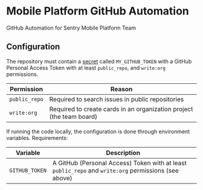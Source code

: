 # Mobile Platform GitHub Automation
GitHub Automation for Sentry Mobile Platform Team

## Configuration

The repository must contain a
[secret](https://docs.github.com/en/actions/reference/encrypted-secrets) called
`MY_GITHUB_TOKEN` with a GitHub Personal Access Token with at least
`public_repo`, and `write:org` permissions.

| Permission | Reason |
| ---------- | ------ |
| `public_repo` | Required to search issues in public repositories |
| `write:org` | Required to create cards in an organization project (the team board) |

If running the code locally, the configuration is done through environment
variables. Requirements:

| Variable       | Description |
| -------------- | ----------- |
| `GITHUB_TOKEN` | A GitHub (Personal Access) Token with at least `public_repo` and `write:org` permissions (see above) |
